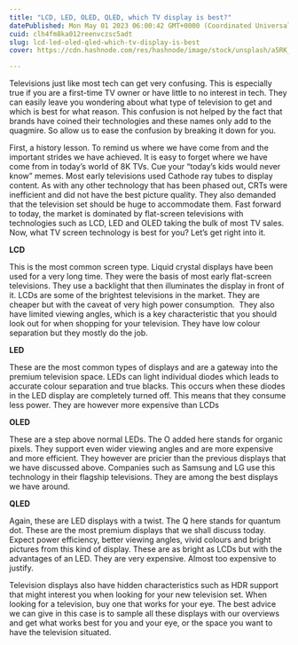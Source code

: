 ```yaml
---
title: "LCD, LED, OLED, QLED, which TV display is best?"
datePublished: Mon May 01 2023 06:00:42 GMT+0000 (Coordinated Universal Time)
cuid: clh4fm8ka012reenvczsc5adt
slug: lcd-led-oled-qled-which-tv-display-is-best
cover: https://cdn.hashnode.com/res/hashnode/image/stock/unsplash/a5RK_uk5Ej0/upload/b1b2a51a0213e081f27d02739a343fa0.jpeg

---
```


Televisions just like most tech can get very confusing. This is especially true if you are a first-time TV owner or have little to no interest in tech. They can easily leave you wondering about what type of television to get and which is best for what reason. This confusion is not helped by the fact that brands have coined their technologies and these names only add to the quagmire. So allow us to ease the confusion by breaking it down for you.

First, a history lesson. To remind us where we have come from and the important strides we have achieved. It is easy to forget where we have come from in today’s world of 8K TVs. Cue your “today’s kids would never know” memes. Most early televisions used Cathode ray tubes to display content. As with any other technology that has been phased out, CRTs were inefficient and did not have the best picture quality. They also demanded that the television set should be huge to accommodate them. Fast forward to today, the market is dominated by flat-screen televisions with technologies such as LCD, LED and OLED taking the bulk of most TV sales. Now, what TV screen technology is best for you? Let’s get right into it.

**LCD**

This is the most common screen type. Liquid crystal displays have been used for a very long time. They were the basis of most early flat-screen televisions. They use a backlight that then illuminates the display in front of it. LCDs are some of the brightest televisions in the market. They are cheaper but with the caveat of very high power consumption.  They also have limited viewing angles, which is a key characteristic that you should look out for when shopping for your television. They have low colour separation but they mostly do the job.

**LED**

These are the most common types of displays and are a gateway into the premium television space. LEDs can light individual diodes which leads to accurate colour separation and true blacks. This occurs when these diodes in the LED display are completely turned off. This means that they consume less power. They are however more expensive than LCDs

**OLED**

These are a step above normal LEDs. The O added here stands for organic pixels. They support even wider viewing angles and are more expensive and more efficient. They however are pricier than the previous displays that we have discussed above. Companies such as Samsung and LG use this technology in their flagship televisions. They are among the best displays we have around.

**QLED**

Again, these are LED displays with a twist. The Q here stands for quantum dot. These are the most premium displays that we shall discuss today. Expect power efficiency, better viewing angles, vivid colours and bright pictures from this kind of display. These are as bright as LCDs but with the advantages of an LED. They are very expensive. Almost too expensive to justify.

Television displays also have hidden characteristics such as HDR support that might interest you when looking for your new television set. When looking for a television, buy one that works for your eye. The best advice we can give in this case is to sample all these displays with our overviews and get what works best for you and your eye, or the space you want to have the television situated.